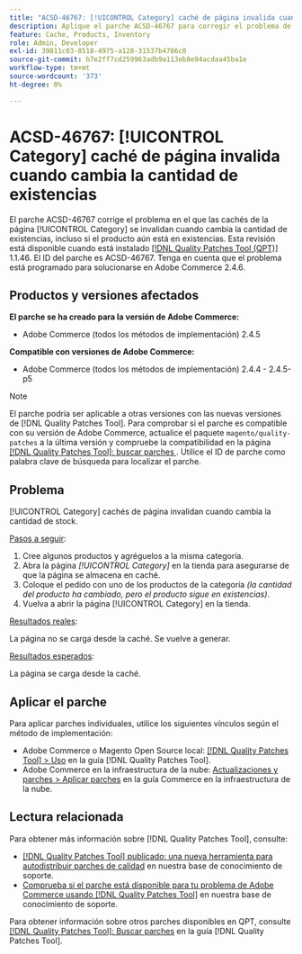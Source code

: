 ```yaml
---
title: "ACSD-46767: [!UICONTROL Category] caché de página invalida cuando cambia la cantidad de existencias"
description: Aplique el parche ACSD-46767 para corregir el problema de Adobe Commerce en el que la caché de la página [!UICONTROL Category] se invalida cuando cambia la cantidad de existencias, incluso si el producto aún está en existencias.
feature: Cache, Products, Inventory
role: Admin, Developer
exl-id: 39811c03-8518-4975-a128-31537b4706c0
source-git-commit: b7e2ff7cd259963adb9a113eb8e94acdaa45ba1e
workflow-type: tm+mt
source-wordcount: '373'
ht-degree: 0%

---
```


# ACSD-46767: [!UICONTROL Category] caché de página invalida cuando cambia la cantidad de existencias

El parche ACSD-46767 corrige el problema en el que las cachés de la página [!UICONTROL Category] se invalidan cuando cambia la cantidad de existencias, incluso si el producto aún está en existencias. Esta revisión está disponible cuando está instalado [[!DNL Quality Patches Tool (QPT)]](/help/announcements/adobe-commerce-announcements/magento-quality-patches-released-new-tool-to-self-serve-quality-patches.md) 1.1.46. El ID del parche es ACSD-46767. Tenga en cuenta que el problema está programado para solucionarse en Adobe Commerce 2.4.6.

## Productos y versiones afectados

**El parche se ha creado para la versión de Adobe Commerce:**

* Adobe Commerce (todos los métodos de implementación) 2.4.5

**Compatible con versiones de Adobe Commerce:**

* Adobe Commerce (todos los métodos de implementación) 2.4.4 - 2.4.5-p5

>[!NOTE]
>
>El parche podría ser aplicable a otras versiones con las nuevas versiones de [!DNL Quality Patches Tool]. Para comprobar si el parche es compatible con su versión de Adobe Commerce, actualice el paquete `magento/quality-patches` a la última versión y compruebe la compatibilidad en la página [[!DNL Quality Patches Tool]: buscar parches ](https://experienceleague.adobe.com/tools/commerce-quality-patches/index.html). Utilice el ID de parche como palabra clave de búsqueda para localizar el parche.

## Problema

[!UICONTROL Category] cachés de página invalidan cuando cambia la cantidad de stock.

<u>Pasos a seguir</u>:

1. Cree algunos productos y agréguelos a la misma categoría.
1. Abra la página *[!UICONTROL Category]* en la tienda para asegurarse de que la página se almacena en caché.
1. Coloque el pedido con uno de los productos de la categoría *(la cantidad del producto ha cambiado, pero el producto sigue en existencias)*.
1. Vuelva a abrir la página [!UICONTROL Category] en la tienda.

<u>Resultados reales</u>:

La página no se carga desde la caché. Se vuelve a generar.

<u>Resultados esperados</u>:

La página se carga desde la caché.

## Aplicar el parche

Para aplicar parches individuales, utilice los siguientes vínculos según el método de implementación:

* Adobe Commerce o Magento Open Source local: [[!DNL Quality Patches Tool] > Uso](https://experienceleague.adobe.com/docs/commerce-operations/tools/quality-patches-tool/usage.html) en la guía [!DNL Quality Patches Tool].
* Adobe Commerce en la infraestructura de la nube: [Actualizaciones y parches > Aplicar parches](https://experienceleague.adobe.com/docs/commerce-cloud-service/user-guide/develop/upgrade/apply-patches.html) en la guía Commerce en la infraestructura de la nube.

## Lectura relacionada

Para obtener más información sobre [!DNL Quality Patches Tool], consulte:

* [[!DNL Quality Patches Tool] publicado: una nueva herramienta para autodistribuir parches de calidad](/help/announcements/adobe-commerce-announcements/magento-quality-patches-released-new-tool-to-self-serve-quality-patches.md) en nuestra base de conocimiento de soporte.
* [Comprueba si el parche está disponible para tu problema de Adobe Commerce usando [!DNL Quality Patches Tool]](/help/support-tools/patches-available-in-qpt-tool/check-patch-for-magento-issue-with-magento-quality-patches.md) en nuestra base de conocimiento de soporte.

Para obtener información sobre otros parches disponibles en QPT, consulte [[!DNL Quality Patches Tool]: Buscar parches](https://experienceleague.adobe.com/tools/commerce-quality-patches/index.html) en la guía [!DNL Quality Patches Tool].
